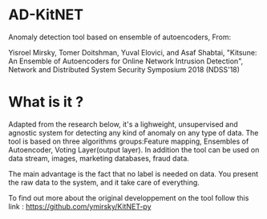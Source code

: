 # AD-KitNET
Anomaly detection tool based on ensemble of autoencoders, From:

Yisroel Mirsky, Tomer Doitshman, Yuval Elovici, and Asaf Shabtai, "Kitsune: An Ensemble of Autoencoders for Online Network Intrusion Detection", Network and Distributed System Security Symposium 2018 (NDSS'18)
# What is it ?

Adapted from the research below, it's a lighweight, unsupervised and agnostic system for detecting any kind of anomaly on any type of data.
The tool is based on three algorithms groups:Feature mapping, Ensembles of Autoencoder, Voting Layer(output layer).
In addition the tool can be used on data stream, images, marketing databases, fraud data.

The main advantage is the fact that no label is needed on data. You present the raw data to the system, and it take care of everything.

To find out more about the original developpement on the tool follow this link : https://github.com/ymirsky/KitNET-py

